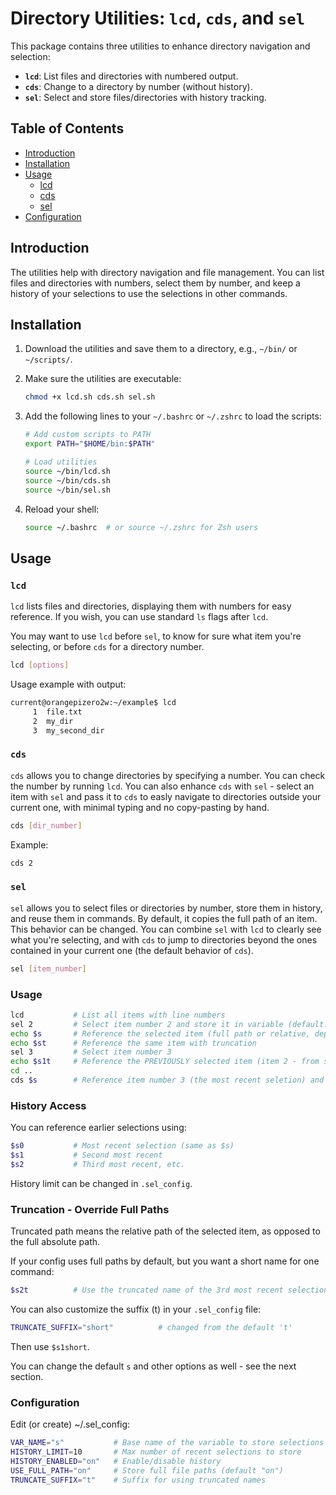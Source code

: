 # Directory Utilities: `lcd`, `cds`, and `sel`

This package contains three utilities to enhance directory navigation and selection:

- **`lcd`**: List files and directories with numbered output.
- **`cds`**: Change to a directory by number (without history).
- **`sel`**: Select and store files/directories with history tracking.

## Table of Contents

- [Introduction](#introduction)
- [Installation](#installation)
- [Usage](#usage)
  - [lcd](#lcd)
  - [cds](#cds)
  - [sel](#sel)
- [Configuration](#configuration)

## Introduction

The utilities help with directory navigation and file management. You can list files and directories with numbers, select them by number, and keep a history of your selections to use the selections in other commands.

## Installation

1. Download the utilities and save them to a directory, e.g., `~/bin/` or `~/scripts/`.
2. Make sure the utilities are executable:

    ```bash
    chmod +x lcd.sh cds.sh sel.sh
    ```

3. Add the following lines to your `~/.bashrc` or `~/.zshrc` to load the scripts:

    ```bash
    # Add custom scripts to PATH
    export PATH="$HOME/bin:$PATH"
    
    # Load utilities
    source ~/bin/lcd.sh
    source ~/bin/cds.sh
    source ~/bin/sel.sh
    ```

4. Reload your shell:

    ```bash
    source ~/.bashrc  # or source ~/.zshrc for Zsh users
    ```

## Usage

### `lcd`

`lcd` lists files and directories, displaying them with numbers for easy reference.
If you wish, you can use standard `ls` flags after `lcd`.

You may want to use `lcd` before `sel`, to know for sure what item you're selecting, or before `cds` for a directory number.

```bash
lcd [options]
```
Usage example with output:
```bash
current@orangepizero2w:~/example$ lcd
     1  file.txt
     2  my_dir
     3  my_second_dir
```
### `cds`
`cds` allows you to change directories by specifying a number. You can check the number by running `lcd`. You can also enhance `cds` with `sel` - select an item with `sel` and pass it to `cds` to easly navigate to directories outside your current one, with minimal typing and no copy-pasting by hand.

```bash
cds [dir_number]
```
Example:
```bash
cds 2
```
### `sel`
`sel` allows you to select files or directories by number, store them in history, and reuse them in commands. By default, it copies the full path of an item. This behavior can be changed.
You can combine `sel` with `lcd` to clearly see what you're selecting, and with `cds` to jump to directories beyond the ones contained in your current one (the default behavior of `cds`).
```bash
sel [item_number]
```
### Usage
```bash
lcd           # List all items with line numbers
sel 2         # Select item number 2 and store it in variable (default: $s)
echo $s       # Reference the selected item (full path or relative, depending on config)
echo $st      # Reference the same item with truncation
sel 3         # Select item number 3
echo $s1t     # Reference the PREVIOUSLY selected item (item 2 - from sel history) (relative path)
cd ..
cds $s        # Reference item number 3 (the most recent seletion) and jump to this directory 
```
### History Access
You can reference earlier selections using:
```bash
$s0           # Most recent selection (same as $s)
$s1           # Second most recent
$s2           # Third most recent, etc.
```
History limit can be changed in `.sel_config`.
### Truncation - Override Full Paths
Truncated path means the relative path of the selected item, as opposed to the full absolute path.

If your config uses full paths by default, but you want a short name for one command:
```bash
$s2t          # Use the truncated name of the 3rd most recent selection
```
You can also customize the suffix (t) in your `.sel_config` file:
```bash
TRUNCATE_SUFFIX="short"          # changed from the default 't'
```
Then use `$s1short`.

You can change the default `s` and other options as well - see the next section.

### Configuration
Edit (or create) ~/.sel_config:
```bash
VAR_NAME="s"           # Base name of the variable to store selections
HISTORY_LIMIT=10       # Max number of recent selections to store
HISTORY_ENABLED="on"   # Enable/disable history
USE_FULL_PATH="on"     # Store full file paths (default "on")
TRUNCATE_SUFFIX="t"    # Suffix for using truncated names
```